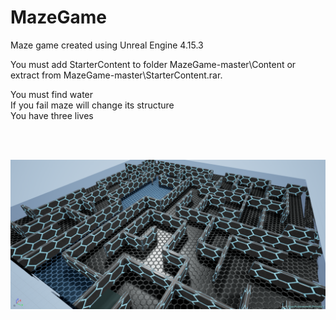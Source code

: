 # MazeGame
Maze game created using Unreal Engine 4.15.3 <br/>

You must add StarterContent to folder MazeGame-master\Content or extract from MazeGame-master\StarterContent.rar.

You must find water <br />
If you fail maze will change its structure <br />
You have three lives <br />

<br />
<br />


![alt text](https://github.com/MateuszKapusta/MazeGame/blob/master/Maze.png)
